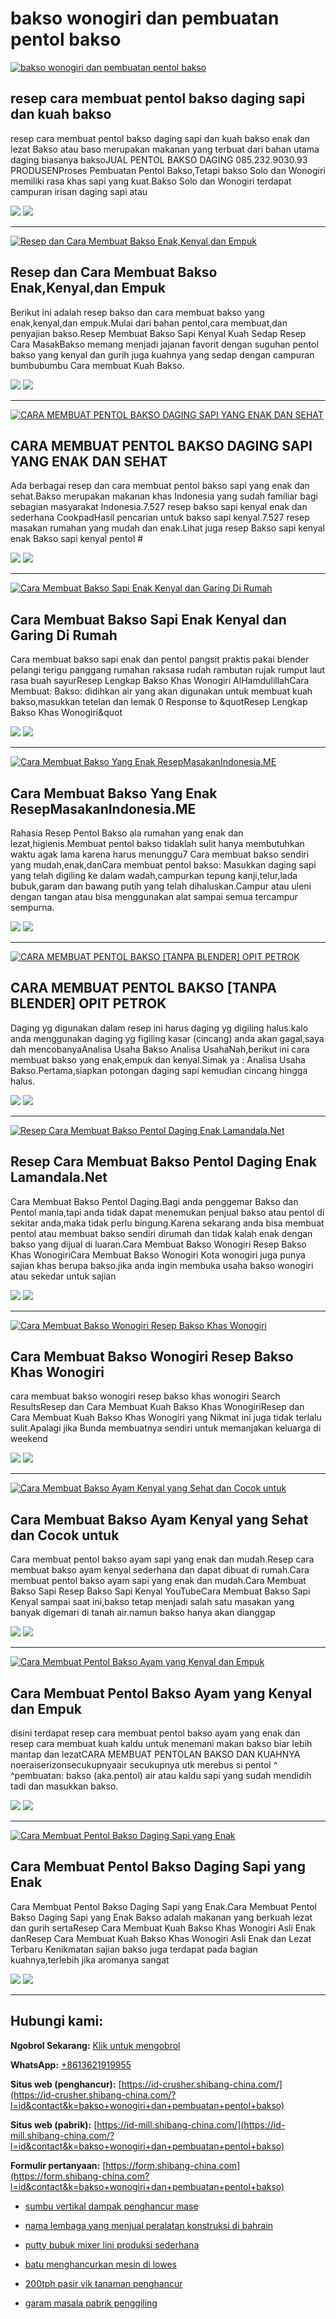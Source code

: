 # bakso wonogiri dan pembuatan pentol bakso

<a href="https://swt.shibang-china.com/?l=id&img&k=bakso+wonogiri+dan+pembuatan+pentol+bakso" target="_blank">![bakso wonogiri dan pembuatan pentol bakso](http://static.shibang-china.com/all-800x300/661.jpg)</a>

## resep cara membuat pentol bakso daging sapi dan kuah bakso
resep cara membuat pentol bakso daging sapi dan kuah bakso enak dan lezat Bakso atau baso merupakan makanan yang terbuat dari bahan utama daging biasanya baksoJUAL PENTOL BAKSO DAGING 085.232.9030.93 PRODUSENProses Pembuatan Pentol Bakso,Tetapi bakso Solo dan Wonogiri memiliki rasa khas sapi yang kuat.Bakso Solo dan Wonogiri terdapat campuran irisan daging sapi atau


<a href="https://whatsapp.shibangsoft.com/WhatsApp.php" target="_blank" title="WhatsApp">![](http://static.shibang-china.com/icon/whatsapp.png)</a> <a href="https://swt.shibang-china.com/?l=id&icon&k=bakso+wonogiri+dan+pembuatan+pentol+bakso" target="_blank">![](http://static.shibang-china.com/icon/chat-id.png)</a>

---

<a href="https://swt.shibang-china.com/?l=id&img&k=bakso+wonogiri+dan+pembuatan+pentol+bakso" target="_blank">![Resep dan Cara Membuat Bakso Enak,Kenyal,dan Empuk](http://static.shibang-china.com/all-800x300/246.jpg)</a>

## Resep dan Cara Membuat Bakso Enak,Kenyal,dan Empuk
Berikut ini adalah resep bakso dan cara membuat bakso yang enak,kenyal,dan empuk.Mulai dari bahan pentol,cara membuat,dan penyajian bakso.Resep Membuat Bakso Sapi Kenyal Kuah Sedap Resep Cara MasakBakso memang menjadi jajanan favorit dengan suguhan pentol bakso yang kenyal dan gurih juga kuahnya yang sedap dengan campuran bumbubumbu Cara membuat Kuah Bakso.


<a href="https://whatsapp.shibangsoft.com/WhatsApp.php" target="_blank" title="WhatsApp">![](http://static.shibang-china.com/icon/whatsapp.png)</a> <a href="https://swt.shibang-china.com/?l=id&icon&k=bakso+wonogiri+dan+pembuatan+pentol+bakso" target="_blank">![](http://static.shibang-china.com/icon/chat-id.png)</a>

---

<a href="https://swt.shibang-china.com/?l=id&img&k=bakso+wonogiri+dan+pembuatan+pentol+bakso" target="_blank">![CARA MEMBUAT PENTOL BAKSO DAGING SAPI YANG ENAK DAN SEHAT](http://static.shibang-china.com/all-800x300/906.jpg)</a>

## CARA MEMBUAT PENTOL BAKSO DAGING SAPI YANG ENAK DAN SEHAT
Ada berbagai resep dan cara membuat pentol bakso sapi yang enak dan sehat.Bakso merupakan makanan khas Indonesia yang sudah familiar bagi sebagian masyarakat Indonesia.7.527 resep bakso sapi kenyal enak dan sederhana CookpadHasil pencarian untuk bakso sapi kenyal.7.527 resep masakan rumahan yang mudah dan enak.Lihat juga resep Bakso sapi kenyal enak Bakso sapi kenyal pentol #


<a href="https://whatsapp.shibangsoft.com/WhatsApp.php" target="_blank" title="WhatsApp">![](http://static.shibang-china.com/icon/whatsapp.png)</a> <a href="https://swt.shibang-china.com/?l=id&icon&k=bakso+wonogiri+dan+pembuatan+pentol+bakso" target="_blank">![](http://static.shibang-china.com/icon/chat-id.png)</a>

---

<a href="https://swt.shibang-china.com/?l=id&img&k=bakso+wonogiri+dan+pembuatan+pentol+bakso" target="_blank">![Cara Membuat Bakso Sapi Enak Kenyal dan Garing Di Rumah](http://static.shibang-china.com/all-800x300/1093.jpg)</a>

## Cara Membuat Bakso Sapi Enak Kenyal dan Garing Di Rumah
Cara membuat bakso sapi enak dan pentol pangsit praktis pakai blender pelangi terigu panggang rumahan raksasa rudah rambutan rujak rumput laut rasa buah sayurResep Lengkap Bakso Khas Wonogiri AlHamdulillahCara Membuat: Bakso: didihkan air yang akan digunakan untuk membuat kuah bakso,masukkan tetelan dan lemak 0 Response to &quotResep Lengkap Bakso Khas Wonogiri&quot


<a href="https://whatsapp.shibangsoft.com/WhatsApp.php" target="_blank" title="WhatsApp">![](http://static.shibang-china.com/icon/whatsapp.png)</a> <a href="https://swt.shibang-china.com/?l=id&icon&k=bakso+wonogiri+dan+pembuatan+pentol+bakso" target="_blank">![](http://static.shibang-china.com/icon/chat-id.png)</a>

---

<a href="https://swt.shibang-china.com/?l=id&img&k=bakso+wonogiri+dan+pembuatan+pentol+bakso" target="_blank">![Cara Membuat Bakso Yang Enak ResepMasakanIndonesia.ME](http://static.shibang-china.com/all-800x300/1032.jpg)</a>

## Cara Membuat Bakso Yang Enak ResepMasakanIndonesia.ME
Rahasia Resep Pentol Bakso ala rumahan yang enak dan lezat,higienis.Membuat pentol bakso tidaklah sulit hanya membutuhkan waktu agak lama karena harus menunggu7 Cara membuat bakso sendiri yang mudah,enak,danCara membuat pentol bakso: Masukkan daging sapi yang telah digiling ke dalam wadah,campurkan tepung kanji,telur,lada bubuk,garam dan bawang putih yang telah dihaluskan.Campur atau uleni dengan tangan atau bisa menggunakan alat sampai semua tercampur sempurna.


<a href="https://whatsapp.shibangsoft.com/WhatsApp.php" target="_blank" title="WhatsApp">![](http://static.shibang-china.com/icon/whatsapp.png)</a> <a href="https://swt.shibang-china.com/?l=id&icon&k=bakso+wonogiri+dan+pembuatan+pentol+bakso" target="_blank">![](http://static.shibang-china.com/icon/chat-id.png)</a>

---

<a href="https://swt.shibang-china.com/?l=id&img&k=bakso+wonogiri+dan+pembuatan+pentol+bakso" target="_blank">![CARA MEMBUAT PENTOL BAKSO [TANPA BLENDER] OPIT PETROK](http://static.shibang-china.com/all-800x300/1209.jpg)</a>

## CARA MEMBUAT PENTOL BAKSO [TANPA BLENDER] OPIT PETROK
Daging yg digunakan dalam resep ini harus daging yg digiling halus.kalo anda menggunakan daging yg figiling kasar (cincang) anda akan gagal,saya dah mencobanyaAnalisa Usaha Bakso Analisa UsahaNah,berikut ini cara membuat bakso yang enak,empuk dan kenyal.Simak ya : Analisa Usaha Bakso.Pertama,siapkan potongan daging sapi kemudian cincang hingga halus.


<a href="https://whatsapp.shibangsoft.com/WhatsApp.php" target="_blank" title="WhatsApp">![](http://static.shibang-china.com/icon/whatsapp.png)</a> <a href="https://swt.shibang-china.com/?l=id&icon&k=bakso+wonogiri+dan+pembuatan+pentol+bakso" target="_blank">![](http://static.shibang-china.com/icon/chat-id.png)</a>

---

<a href="https://swt.shibang-china.com/?l=id&img&k=bakso+wonogiri+dan+pembuatan+pentol+bakso" target="_blank">![Resep Cara Membuat Bakso Pentol Daging Enak Lamandala.Net](http://static.shibang-china.com/all-800x300/254.jpg)</a>

## Resep Cara Membuat Bakso Pentol Daging Enak Lamandala.Net
Cara Membuat Bakso Pentol Daging.Bagi anda penggemar Bakso dan Pentol mania,tapi anda tidak dapat menemukan penjual bakso atau pentol di sekitar anda,maka tidak perlu bingung.Karena sekarang anda bisa membuat pentol atau membuat bakso sendiri dirumah dan tidak kalah enak dengan bakso yang dijual di luaran.Cara Membuat Bakso Wonogiri Resep Bakso Khas WonogiriCara Membuat Bakso Wonogiri Kota wonogiri juga punya sajian khas berupa bakso.jika anda ingin membuka usaha bakso wonogiri atau sekedar untuk sajian


<a href="https://whatsapp.shibangsoft.com/WhatsApp.php" target="_blank" title="WhatsApp">![](http://static.shibang-china.com/icon/whatsapp.png)</a> <a href="https://swt.shibang-china.com/?l=id&icon&k=bakso+wonogiri+dan+pembuatan+pentol+bakso" target="_blank">![](http://static.shibang-china.com/icon/chat-id.png)</a>

---

<a href="https://swt.shibang-china.com/?l=id&img&k=bakso+wonogiri+dan+pembuatan+pentol+bakso" target="_blank">![Cara Membuat Bakso Wonogiri Resep Bakso Khas Wonogiri](http://static.shibang-china.com/all-800x300/1101.jpg)</a>

## Cara Membuat Bakso Wonogiri Resep Bakso Khas Wonogiri
cara membuat bakso wonogiri resep bakso khas wonogiri Search ResultsResep dan Cara Membuat Kuah Bakso Khas WonogiriResep dan Cara Membuat Kuah Bakso Khas Wonogiri yang Nikmat ini juga tidak terlalu sulit.Apalagi jika Bunda membuatnya sendiri untuk memanjakan keluarga di weekend


<a href="https://whatsapp.shibangsoft.com/WhatsApp.php" target="_blank" title="WhatsApp">![](http://static.shibang-china.com/icon/whatsapp.png)</a> <a href="https://swt.shibang-china.com/?l=id&icon&k=bakso+wonogiri+dan+pembuatan+pentol+bakso" target="_blank">![](http://static.shibang-china.com/icon/chat-id.png)</a>

---

<a href="https://swt.shibang-china.com/?l=id&img&k=bakso+wonogiri+dan+pembuatan+pentol+bakso" target="_blank">![Cara Membuat Bakso Ayam Kenyal yang Sehat dan Cocok untuk](http://static.shibang-china.com/all-800x300/656.jpg)</a>

## Cara Membuat Bakso Ayam Kenyal yang Sehat dan Cocok untuk
Cara membuat pentol bakso ayam sapi yang enak dan mudah.Resep cara membuat bakso ayam kenyal sederhana dan dapat dibuat di rumah.Cara membuat pentol bakso ayam sapi yang enak dan mudah.Cara Membuat Bakso Sapi Resep Bakso Sapi Kenyal YouTubeCara Membuat Bakso Sapi Kenyal sampai saat ini,bakso tetap menjadi salah satu masakan yang banyak digemari di tanah air.namun bakso hanya akan dianggap


<a href="https://whatsapp.shibangsoft.com/WhatsApp.php" target="_blank" title="WhatsApp">![](http://static.shibang-china.com/icon/whatsapp.png)</a> <a href="https://swt.shibang-china.com/?l=id&icon&k=bakso+wonogiri+dan+pembuatan+pentol+bakso" target="_blank">![](http://static.shibang-china.com/icon/chat-id.png)</a>

---

<a href="https://swt.shibang-china.com/?l=id&img&k=bakso+wonogiri+dan+pembuatan+pentol+bakso" target="_blank">![Cara Membuat Pentol Bakso Ayam yang Kenyal dan Empuk](http://static.shibang-china.com/all-800x300/717.jpg)</a>

## Cara Membuat Pentol Bakso Ayam yang Kenyal dan Empuk
disini terdapat resep cara membuat pentol bakso ayam yang enak dan resep cara membuat kuah kaldu untuk menemani makan bakso biar lebih mantap dan lezatCARA MEMBUAT PENTOLAN BAKSO DAN KUAHNYA noeraiserizonsecukupnyaair secukupnya utk merebus si pentol ^ ^pembuatan: bakso (aka.pentol) air atau kaldu sapi yang sudah mendidih tadi dan masukkan bakso.


<a href="https://whatsapp.shibangsoft.com/WhatsApp.php" target="_blank" title="WhatsApp">![](http://static.shibang-china.com/icon/whatsapp.png)</a> <a href="https://swt.shibang-china.com/?l=id&icon&k=bakso+wonogiri+dan+pembuatan+pentol+bakso" target="_blank">![](http://static.shibang-china.com/icon/chat-id.png)</a>

---

<a href="https://swt.shibang-china.com/?l=id&img&k=bakso+wonogiri+dan+pembuatan+pentol+bakso" target="_blank">![Cara Membuat Pentol Bakso Daging Sapi yang Enak](http://static.shibang-china.com/all-800x300/1085.jpg)</a>

## Cara Membuat Pentol Bakso Daging Sapi yang Enak
Cara Membuat Pentol Bakso Daging Sapi yang Enak.Cara Membuat Pentol Bakso Daging Sapi yang Enak Bakso adalah makanan yang berkuah lezat dan gurih sertaResep Cara Membuat Kuah Bakso Khas Wonogiri Asli Enak danResep Cara Membuat Kuah Bakso Khas Wonogiri Asli Enak dan Lezat Terbaru Kenikmatan sajian bakso juga terdapat pada bagian kuahnya,terlebih jika aromanya sangat


<a href="https://whatsapp.shibangsoft.com/WhatsApp.php" target="_blank" title="WhatsApp">![](http://static.shibang-china.com/icon/whatsapp.png)</a> <a href="https://swt.shibang-china.com/?l=id&icon&k=bakso+wonogiri+dan+pembuatan+pentol+bakso" target="_blank">![](http://static.shibang-china.com/icon/chat-id.png)</a>

---
## Hubungi kami:

**Ngobrol Sekarang:** [Klik untuk mengobrol](https://swt.shibang-china.com?l=id&contact&k=bakso+wonogiri+dan+pembuatan+pentol+bakso)

**WhatsApp:**  [+8613621919955](https://whatsapp.shibangsoft.com/WhatsApp.php)

**Situs web (penghancur):** [https://id-crusher.shibang-china.com/](https://id-crusher.shibang-china.com/?l=id&contact&k=bakso+wonogiri+dan+pembuatan+pentol+bakso)

**Situs web (pabrik):** [https://id-mill.shibang-china.com/](https://id-mill.shibang-china.com/?l=id&contact&k=bakso+wonogiri+dan+pembuatan+pentol+bakso)

**Formulir pertanyaan:** [https://form.shibang-china.com](https://form.shibang-china.com?l=id&contact&k=bakso+wonogiri+dan+pembuatan+pentol+bakso)

* [sumbu vertikal dampak penghancur mase](../34/sumbu%20vertikal%20dampak%20penghancur%20mase.md)

* [nama lembaga yang menjual peralatan konstruksi di bahrain](../31/nama%20lembaga%20yang%20menjual%20peralatan%20konstruksi%20di%20bahrain.md)

* [putty bubuk mixer lini produksi sederhana](../34/putty%20bubuk%20mixer%20lini%20produksi%20sederhana.md)

* [batu menghancurkan mesin di lowes](../39/batu%20menghancurkan%20mesin%20di%20lowes.md)

* [200tph pasir vik tanaman penghancur](../34/200tph%20pasir%20vik%20tanaman%20penghancur.md)

* [garam masala pabrik penggiling](../40/garam%20masala%20pabrik%20penggiling.md)